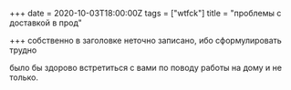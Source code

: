 +++
date = 2020-10-03T18:00:00Z
tags = ["wtfck"]
title = "проблемы с доставкой в прод"

+++
собственно в заголовке неточно записано, ибо сформулировать трудно 

было бы здорово встретиться с вами по поводу работы на дому и не только.